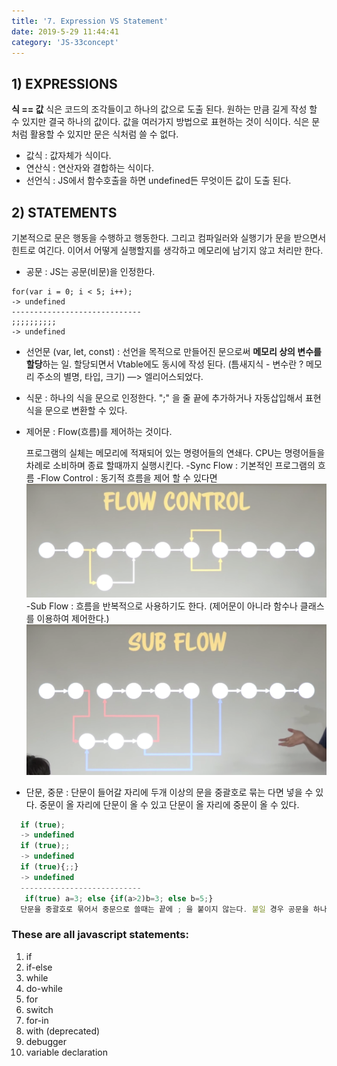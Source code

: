 ```yaml
---
title: '7. Expression VS Statement'
date: 2019-5-29 11:44:41
category: 'JS-33concept'
---
```

## 1) EXPRESSIONS
**식 == 값**
 식은 코드의 조각들이고 하나의 값으로 도출 된다. 원하는 만큼 길게 작성 할 수 있지만 결국 하나의 값이다. 값을 여러가지 방법으로 표현하는 것이 식이다. 식은 문처럼 활용할 수 있지만 문은 식처럼 쓸 수 없다. 
 
- 값식 : 값자체가 식이다.
- 연산식 : 연산자와 결합하는 식이다.
- 선언식 : JS에서 함수호출을 하면 undefined든 무엇이든 값이 도출 된다.

## 2) STATEMENTS
 기본적으로 문은 행동을 수행하고 행동한다. 그리고 컴파일러와 실행기가 문을 받으면서 힌트로 여긴다. 이어서 어떻게 실행할지를 생각하고 메모리에 남기지 않고 처리만 한다. 
- 공문 : JS는 공문(비문)을 인정한다. 
```JS
for(var i = 0; i < 5; i++);
-> undefined
-----------------------------
;;;;;;;;;;
-> undefined
```
- 선언문 (var, let, const) : 선언을 목적으로 만들어진 문으로써 **메모리 상의 변수를 할당**하는 일. 할당되면서 Vtable에도 동시에 작성 된다.
  (틈새지식 -  변수란 ? 메모리 주소의 별명, 타입, 크기) —> 엘리어스되었다.
- 식문 : 하나의 식을 문으로 인정한다. ";" 을 줄 끝에 추가하거나 자동삽입해서 표현식을 문으로 변환할 수 있다.
- 제어문 : Flow(흐름)를 제어하는 것이다.

  프로그램의 실체는 메모리에 적재되어 있는 명령어들의 연쇄다.  CPU는 명령어들을 차례로 소비하며 종료 할때까지 실행시킨다.
  -Sync Flow : 기본적인 프로그램의 흐름
  -Flow Control : 동기적 흐름을 제어 할 수 있다면 
  ![Flow Control](./images/07-01.png)
  -Sub Flow : 흐름을 반복적으로 사용하기도 한다. (제어문이 아니라 함수나 클래스를 이용하여 제어한다.)
  ![Sub Flow](./images/07-02.png)
- 단문, 중문 
  : 단문이 들어갈 자리에 두개 이상의 문을 중괄호로 묶는 다면 넣을 수 있다. 중문이 올 자리에 단문이 올 수 있고 단문이 올 자리에 중문이 올 수 있다.
```js
  if (true);
  -> undefined
  if (true);;
  -> undefined
  if (true){;;}
  -> undefined
  ---------------------------
   if(true) a=3; else {if(a>2)b=3; else b=5;}
  단문을 중괄호로 묶어서 중문으로 쓸때는 끝에 ; 을 붙이지 않는다. 붙일 경우 공문을 하나 더 삽입시키는 것이다.
```
### These are all javascript statements:
1. if
2. if-else
3. while
4. do-while
5. for
6. switch
7. for-in
8. with (deprecated)
9. debugger
10. variable declaration
